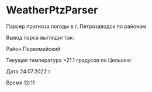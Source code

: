 # WeatherPtzParser
Парсер прогноза погоды в г. Петрозаводск по районам

Вывод парса выглядит так:

Район Первомайский

Текущая температура +21.1 градусов по Цельсию

Дата 24.07.2022 г.

Время 12:11
